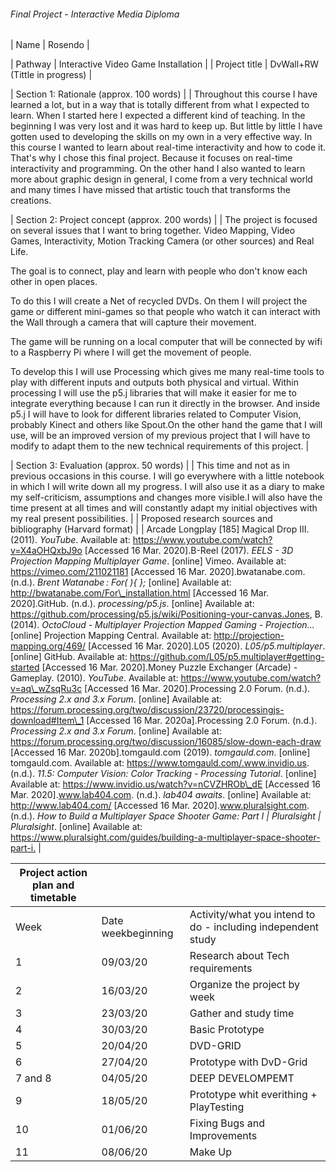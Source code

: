 ###### Final Project - Interactive Media Diploma

| Name | Rosendo |

| Pathway | Interactive Video Game Installation |
| Project title | DvWall+RW (Tittle in progress) |

| Section 1: Rationale (approx. 100 words) |
| Throughout this course I have learned a lot, but in a way that is totally different from what I expected to learn. When I started here I expected a different kind of teaching. In the beginning I was very lost and it was hard to keep up. But little by little I have gotten used to developing the skills on my own in a very effective way. In this course I wanted to learn about real-time interactivity and how to code it. That&#39;s why I chose this final project. Because it focuses on real-time interactivity and programming. On the other hand I also wanted to learn more about graphic design in general, I come from a very technical world and many times I have missed that artistic touch that transforms the creations.


| Section 2: Project concept (approx. 200 words) |
| The project is focused on several issues that I want to bring together. Video Mapping, Video Games, Interactivity, Motion Tracking Camera (or other sources) and Real Life.

The goal is to connect, play and learn with people who don&#39;t know each other in open places.

To do this I will create a Net of recycled DVDs. On them I will project the game or different mini-games so that people who watch it can interact with the Wall through a camera that will capture their movement.

The game will be running on a local computer that will be connected by wifi to a Raspberry Pi where I will get the movement of people.

To develop this I will use Processing which gives me many real-time tools to play with different inputs and outputs both physical and virtual. Within processing I will use the p5.j libraries that will make it easier for me to integrate everything because I can run it directly in the browser. And inside p5.j I will have to look for different libraries related to Computer Vision, probably Kinect and others like Spout.On the other hand the game that I will use, will be an improved version of my previous project that I will have to modify to adapt them to the new technical requirements of this project. |

| Section 3: Evaluation (approx. 50 words) |
| This time and not as in previous occasions in this course. I will go everywhere with a little notebook in which I will write down all my progress. I will also use it as a diary to make my self-criticism, assumptions and changes more visible.I will also have the time present at all times and will constantly adapt my initial objectives with my real present possibilities. |
| Proposed research sources and bibliography (Harvard format) |
| Arcade Longplay [185] Magical Drop III. (2011). _YouTube_. Available at: https://www.youtube.com/watch?v=X4aOHQxbJ9o [Accessed 16 Mar. 2020].B-Reel (2017). _EELS - 3D Projection Mapping Multiplayer Game_. [online] Vimeo. Available at: https://vimeo.com/211021181 [Accessed 16 Mar. 2020].bwatanabe.com. (n.d.). _Brent Watanabe : For( ){ };_ [online] Available at: http://bwatanabe.com/For\_installation.html [Accessed 16 Mar. 2020].GitHub. (n.d.). _processing/p5.js_. [online] Available at: https://github.com/processing/p5.js/wiki/Positioning-your-canvas.Jones, B. (2014). _OctoCloud - Multiplayer Projection Mapped Gaming - Projection..._ [online] Projection Mapping Central. Available at: http://projection-mapping.org/469/ [Accessed 16 Mar. 2020].L05 (2020). _L05/p5.multiplayer_. [online] GitHub. Available at: https://github.com/L05/p5.multiplayer#getting-started [Accessed 16 Mar. 2020].Money Puzzle Exchanger (Arcade) - Gameplay. (2010). _YouTube_. Available at: https://www.youtube.com/watch?v=aq\_wZsqRu3c [Accessed 16 Mar. 2020].Processing 2.0 Forum. (n.d.). _Processing 2.x and 3.x Forum_. [online] Available at: https://forum.processing.org/two/discussion/23720/processingjs-download#Item\_1 [Accessed 16 Mar. 2020a].Processing 2.0 Forum. (n.d.). _Processing 2.x and 3.x Forum_. [online] Available at: https://forum.processing.org/two/discussion/16085/slow-down-each-draw [Accessed 16 Mar. 2020b].tomgauld.com (2019). _tomgauld.com_. [online] tomgauld.com. Available at: https://www.tomgauld.com/.www.invidio.us. (n.d.). _11.5: Computer Vision: Color Tracking - Processing Tutorial_. [online] Available at: https://www.invidio.us/watch?v=nCVZHROb\_dE [Accessed 16 Mar. 2020].www.lab404.com. (n.d.). _lab404 awaits_. [online] Available at: http://www.lab404.com/ [Accessed 16 Mar. 2020].www.pluralsight.com. (n.d.). _How to Build a Multiplayer Space Shooter Game: Part I | Pluralsight | Pluralsight_. [online] Available at: https://www.pluralsight.com/guides/building-a-multiplayer-space-shooter-part-i.‌ |

| Project action plan and timetable |   |   |
| --- | --- | --- |
| Week | Date weekbeginning | Activity/what you intend to do - including independent study | Resources/ what you will need to do |
| 1 | 09/03/20 | Research about Tech requirements | Read about diferent similar projects |
| 2 | 16/03/20 | Organize the project by week | look for different tools to track my progress on the project and help me achieve my goals |
| 3 | 23/03/20 | Gather and study time | Gather books and take notes on everything relevant to my project |
| 4 | 30/03/20 | Basic Prototype | Motion TrackingProyection Mapping |
| 5 | 20/04/20 | DVD-GRID | Build the physical surface |
| 6 | 27/04/20 | Prototype with DvD-Grid | Map the Game into the new surface.Think about where to put the camara, proyector and players |
| 7 and 8 | 04/05/20 | DEEP DEVELOMPEMT | Game PlayMechanicsTry to develop MiniGames (retro-games) |
| 9 | 18/05/20 | Prototype whit everithing + PlayTesting | Put everithing together and Test with people |
| 10 | 01/06/20 | Fixing Bugs and Improvements | try to improve anything that doesn&#39;t react in a gentle way. And try to optimize the operation of the functions  |
| 11 | 08/06/20 | Make Up | Final details and some work on the final aesthetic of the game |